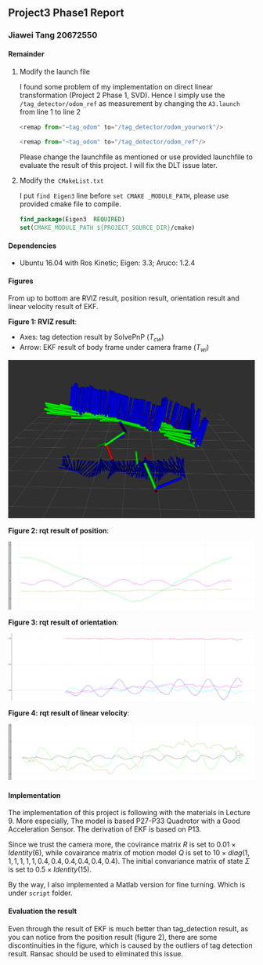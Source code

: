 ## Project3 Phase1 Report

### 															Jiawei Tang 20672550

#### Remainder

1. Modify the launch file

   I found some problem of my implementation on direct linear transformation (Project 2 Phase 1, SVD). Hence I simply use the `/tag_detector/odom_ref` as measurement by changing the `A3.launch` from line 1 to line 2

   ```javascript
   <remap from="~tag_odom" to="/tag_detector/odom_yourwork"/> 
   ```

   ```javascript
   <remap from="~tag_odom" to="/tag_detector/odom_ref"/>
   ```

   Please change the launchfile as mentioned or use provided launchfile to evaluate the result of  this project. I will fix the DLT issue later.

2. Modify the` CMakeList.txt`

   I put `find Eigen3` line before `set CMAKE _MODULE_PATH`, please use provided cmake file to compile.

   ```cmake
   find_package(Eigen3  REQUIRED)
   set(CMAKE_MODULE_PATH ${PROJECT_SOURCE_DIR}/cmake)
   ```

#### Dependencies

* Ubuntu 16.04 with Ros Kinetic; Eigen: 3.3; Aruco: 1.2.4

#### Figures

From up to bottom are RVIZ result, position result, orientation result and linear velocity result of EKF.

**Figure 1: RVIZ result**: 

* Axes: tag detection result by SolvePnP ($T_{cw}$)
* Arrow: EKF result  of body frame under camera frame ($T_{wi}$)

![EKF_RVIZ](img/EKF_result_RVIZ.png)

**Figure 2: rqt result of position**: 

![EKF_position](img/EKF_position_result.png)

**Figure 3: rqt result of orientation**: 

![EKF_orientation](img/EKF_orientation_result.png)

**Figure 4: rqt result of linear velocity**: 

![EKF_twist](img/EKF_twist_result.png)

#### Implementation

The implementation of this project is following with the materials in Lecture 9. More especially, The model is based P27-P33 Quadrotor with a Good Acceleration Sensor. The derivation of EKF is based on P13.

Since we trust the camera more, the covirance matrix $R$ is set to $0.01\times Identity(6)$, while covairance matrix of motion model $Q$ is set to $10\times diag(1,1,1,1,1,1,0.4,0.4,0.4,0.4,0.4,0.4)$. The initial convariance matrix of state $\Sigma$ is set to $0.5\times Identity(15)$.

By the way, I also implemented a Matlab version for fine turning. Which is under `script` folder.

#### Evaluation the result

Even through the result of EKF is much better than tag_detection result, as you can notice from the position result (figure 2), there are some discontinuities in the figure, which is caused by the outliers of tag detection result. Ransac should be used to eliminated this issue.